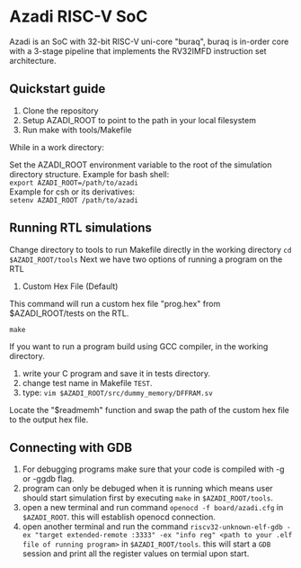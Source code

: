 # Azadi RISC-V SoC
Azadi is an SoC with 32-bit RISC-V uni-core "buraq", buraq is in-order core with a 3-stage pipeline that implements the RV32IMFD instruction set architecture.

## Quickstart guide

1. Clone the repository
1. Setup AZADI_ROOT to point to the path in your local filesystem
1. Run make with tools/Makefile

While in a work directory:

Set the AZADI_ROOT environment variable to the root of the simulation directory structure.
Example for bash shell:  
    `export AZADI_ROOT=/path/to/azadi`  
Example for csh or its derivatives:  
    `setenv AZADI_ROOT /path/to/azadi`

## Running RTL simulations
Change directory to tools to run Makefile directly in the working directory
`cd $AZADI_ROOT/tools`
Next we have two options of running a program on the RTL
1. Custom Hex File (Default)

This command will run a custom hex file "prog.hex" from $AZADI_ROOT/tests on the RTL.

`make`

If you want to run a program build using GCC compiler, in the working directory.
1. write your C program and save it in tests directory.
2. change test name in Makefile ```TEST```.
3. type: 
`vim $AZADI_ROOT/src/dummy_memory/DFFRAM.sv`

Locate the "$readmemh" function and swap the path of the custom hex file to the output hex file. 

##  Connecting with GDB
1. For debugging programs make sure that your code is compiled with -g or -ggdb flag.
2. program can only be debuged when it is running which means user should start simulation first
by executing ```make``` in ```$AZADI_ROOT/tools```.
3. open a new terminal and run command ```openocd -f board/azadi.cfg``` in ```$AZADI_ROOT```. this will establish openocd connection.
4. open another terminal and run the command
```riscv32-unknown-elf-gdb -ex "target extended-remote :3333" -ex "info reg" <path to your .elf file of running program>``` in ```$AZADI_ROOT/tools```.
this will start a ```GDB``` session and print all the register values on termial upon start.
